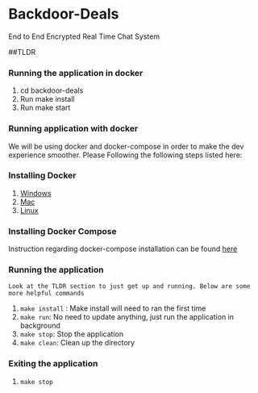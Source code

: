 # Backdoor-Deals

End to End Encrypted Real Time Chat System

##TLDR
### Running the application in docker
  1. cd backdoor-deals
  2. Run make install
  3. Run make start 

### Running application with docker

We will be using docker and docker-compose in order to make the dev experience smoother.
Please Following the following steps listed here:

### Installing Docker

  1. [Windows](https://docs.docker.com/desktop/install/windows-install/)
  2. [Mac](https://docs.docker.com/desktop/install/mac-install/)
  3. [Linux](https://docs.docker.com/desktop/install/linux-install/)

### Installing Docker Compose

  Instruction regarding docker-compose installation can be found [here](https://docs.docker.com/compose/install/)

### Running the application
    Look at the TLDR section to just get up and running. Below are some more helpful commands

  1. ```make install``` : Make install will need to ran the first time
  2. ```make run```: No need to update anything, just run the application in background
  3. ```make stop```: Stop the application
  4. ```make clean```: Clean up the directory

### Exiting the application

  1. ```make stop```
